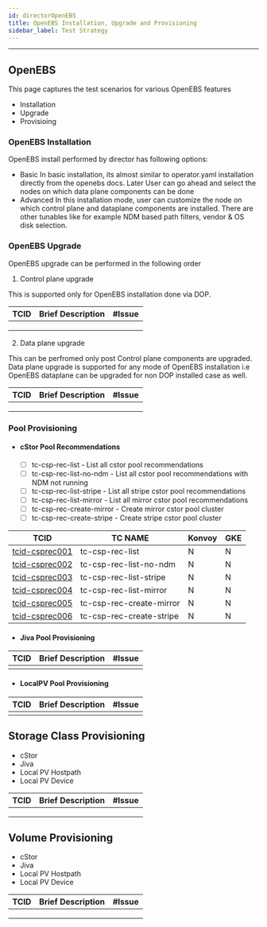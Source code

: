 ```yaml
---
id: directorOpenEBS
title: OpenEBS Installation, Upgrade and Provisioning
sidebar_label: Test Strategy
---
```

------

## OpenEBS
This page captures the test scenarios for various OpenEBS features
- Installation
- Upgrade
- Provisioing 


###  OpenEBS Installation
OpenEBS install performed by director has following options:
- Basic
  In basic installation, its almost similar to operator.yaml installation directly from the openebs docs. Later User can go ahead and select the nodes on which data plane components can be done
- Advanced
 In this installation mode, user can customize the node on which control plane and dataplane components are installed. There are other tunables like for example NDM based path filters, vendor & OS disk selection.


###  OpenEBS Upgrade
OpenEBS upgrade can be performed in the following order

  1.  Control plane upgrade

This is supported only for OpenEBS installation done via DOP. 

| TCID | Brief Description | #Issue |
| ---- | ----------------- | ------ |
|      |                   |        |
|      |                   |        |
|      |                   |        |

  2.  Data plane upgrade

This can be perfromed only post Control plane components are upgraded. Data plane upgrade is supported for any mode of OpenEBS installation i.e OpenEBS dataplane can be upgraded for non DOP installed case as well.

| TCID | Brief Description | #Issue |
| ---- | ----------------- | ------ |
|      |                   |        |
|      |                   |        |
|      |                   |        |

###  Pool Provisioning
- #### cStor Pool Recommendations 
  - [ ] tc-csp-rec-list - List all cstor pool recommendations
  - [ ] tc-csp-rec-list-no-ndm - List all cstor pool recommendations with NDM not running
  - [ ] tc-csp-rec-list-stripe - List all stripe cstor pool recommendations
  - [ ] tc-csp-rec-list-mirror - List all mirror cstor pool recommendations
  - [ ] tc-csp-rec-create-mirror - Create mirror cstor pool cluster
  - [ ] tc-csp-rec-create-stripe - Create stripe cstor pool cluster

| TCID                                        | TC NAME                 | Konvoy | GKE  |
| ------------------------------------------- | ----------------------- | ------ | ---- |
| [tcid-csprec001](tc-csp-rec-list)           | tc-csp-rec-list         | N      | N    |
| [tcid-csprec002](tc-csp-rec-list-no-ndm)    | tc-csp-rec-list-no-ndm  | N      | N    |
| [tcid-csprec003](tc-csp-rec-list-stripe)    | tc-csp-rec-list-stripe  | N      | N    |
| [tcid-csprec004](tc-csp-rec-list-mirror)    | tc-csp-rec-list-mirror  | N      | N    |
| [tcid-csprec005](tc-csp-rec-create-mirror)  | tc-csp-rec-create-mirror| N      | N    |
| [tcid-csprec006](tc-csp-rec-create-stripe)  | tc-csp-rec-create-stripe| N      | N    |


- #### Jiva Pool Provisioning 


| TCID | Brief Description | #Issue |
| ---- | ----------------- | ------ |
|      |                   |        |

- #### LocalPV Pool Provisioning 


| TCID | Brief Description | #Issue |
| ---- | ----------------- | ------ |
|      |                   |        |

##  Storage Class Provisioning

- cStor
- Jiva
- Local PV Hostpath
- Local PV Device

| TCID | Brief Description | #Issue |
| ---- | ----------------- | ------ |
|      |                   |        |
|      |                   |        |
|      |                   |        |



##  Volume  Provisioning

- cStor
- Jiva
- Local PV Hostpath
- Local PV Device

| TCID | Brief Description | #Issue |
| ---- | ----------------- | ------ |
|      |                   |        |
|      |                   |        |
|      |                   |        |

